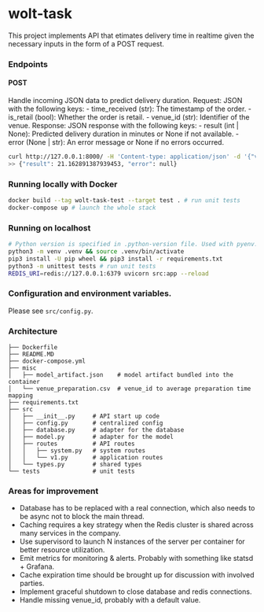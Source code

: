 # wolt-task
This project implements API that etimates delivery time in realtime given the necessary inputs in the form of a POST request.


### Endpoints
#### POST
Handle incoming JSON data to predict delivery duration.
Request: JSON with the following keys:
    - time_received (str): The timestamp of the order.
    - is_retail (bool): Whether the order is retail.
    - venue_id (str): Identifier of the venue.
Response: JSON response with the following keys:
    - result (int | None): Predicted delivery duration in minutes or None if not available.
    - error (None | str): An error message or None if no errors occurred.
```bash
curl http://127.0.0.1:8000/ -H 'Content-type: application/json' -d '{"venue_id": "8a61b8c", "time_received": "2017-01-25 03:16:07.938113", "is_retail": true}'
>> {"result": 21.162891387939453, "error": null}
```


### Running locally with Docker
```bash
docker build --tag wolt-task-test --target test . # run unit tests
docker-compose up # launch the whole stack
```


### Running on localhost
```bash
# Python version is specified in .python-version file. Used with pyenv.
python3 -m venv .venv && source .venv/bin/activate
pip3 install -U pip wheel && pip3 install -r requirements.txt
python3 -m unittest tests # run unit tests
REDIS_URI=redis://127.0.0.1:6379 uvicorn src:app --reload
```


### Configuration and environment variables.
Please see `src/config.py`.


### Architecture
```
├── Dockerfile
├── README.MD
├── docker-compose.yml
├── misc
│   ├── model_artifact.json    # model artifact bundled into the container
│   └── venue_preparation.csv  # venue_id to average preparation time mapping
├── requirements.txt
├── src
│   ├── __init__.py     # API start up code
│   ├── config.py       # centralized config
│   ├── database.py     # adapter for the database
│   ├── model.py        # adapter for the model
│   ├── routes          # API routes
│   │   ├── system.py   # system routes
│   │   └── v1.py       # application routes
│   └── types.py        # shared types
└── tests               # unit tests
```


### Areas for improvement
- Database has to be replaced with a real connection, which also needs to be async not to block the main thread.
- Caching requires a key strategy when the Redis cluster is shared across many services in the company.
- Use supervisord to launch N instances of the server per container for better resource utilization.
- Emit metrics for monitoring & alerts. Probably with something like statsd + Grafana.
- Cache expiration time should be brought up for discussion with involved parties.
- Implement graceful shutdown to close database and redis connections.
- Handle missing venue_id, probably with a default value.
